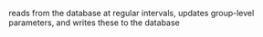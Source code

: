 reads from the database at regular intervals, updates group-level parameters, and writes these to the database
